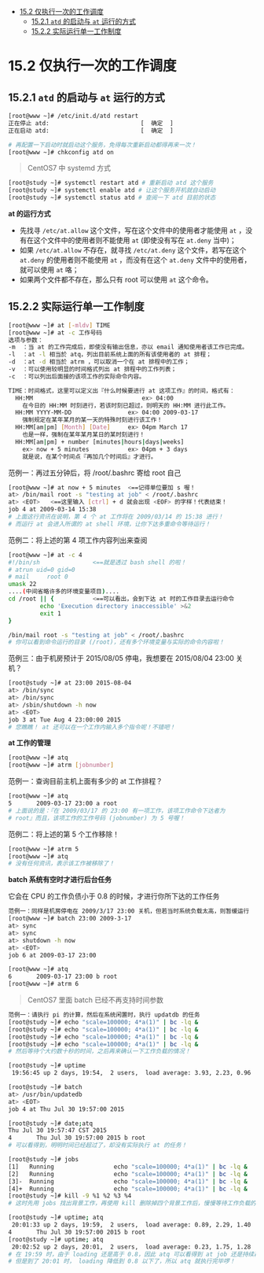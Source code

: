 <!-- TOC -->

- [15.2 仅执行一次的工作调度](#152-仅执行一次的工作调度)
    - [15.2.1 `atd` 的启动与 `at` 运行的方式](#1521-atd-的启动与-at-运行的方式)
    - [15.2.2 实际运行单一工作制度](#1522-实际运行单一工作制度)

<!-- /TOC -->

# 15.2 仅执行一次的工作调度

## 15.2.1 `atd` 的启动与 `at` 运行的方式

```bash
[root@www ~]# /etc/init.d/atd restart
正在停止 atd:                          [  确定  ]
正在启动 atd:                          [  确定  ]

# 再配置一下启动时就启动这个服务，免得每次重新启动都得再来一次！
[root@www ~]# chkconfig atd on
```

> CentOS7 中 systemd 方式

```bash
[root@study ~]# systemctl restart atd # 重新启动 atd 这个服务
[root@study ~]# systemctl enable atd # 让这个服务开机就自动启动
[root@study ~]# systemctl status atd # 查阅一下 atd 目前的状态
```

**at 的运行方式**

* 先找寻 `/etc/at.allow` 这个文件，写在这个文件中的使用者才能使用 `at` ，没有在这个文件中的使用者则不能使用 `at` (即使没有写在 `at.deny` 当中)；
* 如果 `/etc/at.allow` 不存在，就寻找 `/etc/at.deny` 这个文件，若写在这个 `at.deny` 的使用者则不能使用 `at` ，而没有在这个 `at.deny` 文件中的使用者，就可以使用 `at` 咯；
* 如果两个文件都不存在，那么只有 root 可以使用 `at` 这个命令。

## 15.2.2 实际运行单一工作制度

```bash
[root@www ~]# at [-mldv] TIME
[root@www ~]# at -c 工作号码
选项与参数：
-m  ：当 at 的工作完成后，即使没有输出信息，亦以 email 通知使用者该工作已完成。
-l  ：at -l 相当於 atq，列出目前系统上面的所有该使用者的 at 排程；
-d  ：at -d 相当於 atrm ，可以取消一个在 at 排程中的工作；
-v  ：可以使用较明显的时间格式列出 at 排程中的工作列表；
-c  ：可以列出后面接的该项工作的实际命令内容。

TIME：时间格式，这里可以定义出『什么时候要进行 at 这项工作』的时间，格式有：
  HH:MM				                  ex> 04:00
	在今日的 HH:MM 时刻进行，若该时刻已超过，则明天的 HH:MM 进行此工作。
  HH:MM YYYY-MM-DD		          ex> 04:00 2009-03-17
	强制规定在某年某月的某一天的特殊时刻进行该工作！
  HH:MM[am|pm] [Month] [Date]	  ex> 04pm March 17
	也是一样，强制在某年某月某日的某时刻进行！
  HH:MM[am|pm] + number [minutes|hours|days|weeks]
	ex> now + 5 minutes	          ex> 04pm + 3 days
	就是说，在某个时间点『再加几个时间后』才进行。
```

范例一：再过五分钟后，将 /root/.bashrc 寄给 root 自己

```bash
[root@www ~]# at now + 5 minutes  <==记得单位要加 s 喔！
at> /bin/mail root -s "testing at job" < /root/.bashrc
at> <EOT>   <==这里输入 [ctrl] + d 就会出现 <EOF> 的字样！代表结束！
job 4 at 2009-03-14 15:38
# 上面这行资讯在说明，第 4 个 at 工作将在 2009/03/14 的 15:38 进行！
# 而运行 at 会进入所谓的 at shell 环境，让你下达多重命令等待运行！
```

范例二：将上述的第 4 项工作内容列出来查阅

```bash
[root@www ~]# at -c 4
#!/bin/sh               <==就是透过 bash shell 的啦！
# atrun uid=0 gid=0
# mail     root 0
umask 22
....(中间省略许多的环境变量项目)....
cd /root || {           <==可以看出，会到下达 at 时的工作目录去运行命令
         echo 'Execution directory inaccessible' >&2
         exit 1
}

/bin/mail root -s "testing at job" < /root/.bashrc
# 你可以看到命令运行的目录 (/root)，还有多个环境变量与实际的命令内容啦！
```

范例三：由于机房预计于 2015/08/05 停电，我想要在 2015/08/04 23:00 关机？

```bash
[root@study ~]# at 23:00 2015-08-04
at> /bin/sync
at> /bin/sync
at> /sbin/shutdown -h now
at> <EOT>
job 3 at Tue Aug 4 23:00:00 2015
# 您瞧瞧！ at 还可以在一个工作内输入多个指令呢！不错吧！
```

**at 工作的管理**

```bash
[root@www ~]# atq
[root@www ~]# atrm [jobnumber]
```

范例一：查询目前主机上面有多少的 at 工作排程？

```bash
[root@www ~]# atq
5       2009-03-17 23:00 a root
# 上面说的是：『在 2009/03/17 的 23:00 有一项工作，该项工作命令下达者为 
# root』而且，该项工作的工作号码 (jobnumber) 为 5 号喔！
```

范例二：将上述的第 5 个工作移除！

```bash
[root@www ~]# atrm 5
[root@www ~]# atq
# 没有任何资讯，表示该工作被移除了！
```

**batch 系统有空时才进行后台任务**

它会在 CPU 的工作负债小于 0.8 的时候，才进行你所下达的工作任务

```bash
范例一：同样是机房停电在 2009/3/17 23:00 关机，但若当时系统负载太高，则暂缓运行
[root@www ~]# batch 23:00 2009-3-17
at> sync
at> sync
at> shutdown -h now
at> <EOT>
job 6 at 2009-03-17 23:00

[root@www ~]# atq
6       2009-03-17 23:00 b root
[root@www ~]# atrm 6
```

> CentOS7 里面  batch 已经不再支持时间参数

```bash
范例一：请执行 pi 的计算，然后在系统闲置时，执行 updatdb 的任务
[root@study ~]# echo "scale=100000; 4*a(1)" | bc -lq &
[root@study ~]# echo "scale=100000; 4*a(1)" | bc -lq &
[root@study ~]# echo "scale=100000; 4*a(1)" | bc -lq &
[root@study ~]# echo "scale=100000; 4*a(1)" | bc -lq &
# 然后等待个大约数十秒的时间，之后再来确认一下工作负载的情况！

[root@study ~]# uptime
 19:56:45 up 2 days, 19:54,  2 users,  load average: 3.93, 2.23, 0.96

[root@study ~]# batch
at> /usr/bin/updatedb
at> <EOT>
job 4 at Thu Jul 30 19:57:00 2015

[root@study ~]# date;atq
Thu Jul 30 19:57:47 CST 2015
4       Thu Jul 30 19:57:00 2015 b root
# 可以看得到，明明时间已经超过了，却没有实际执行 at 的任务！

[root@study ~]# jobs
[1]   Running                 echo "scale=100000; 4*a(1)" | bc -lq &
[2]   Running                 echo "scale=100000; 4*a(1)" | bc -lq &
[3]-  Running                 echo "scale=100000; 4*a(1)" | bc -lq &
[4]+  Running                 echo "scale=100000; 4*a(1)" | bc -lq &
[root@study ~]# kill -9 %1 %2 %3 %4
# 这时先用 jobs 找出背景工作，再使用 kill 删除掉四个背景工作后，慢慢等待工作负载的下降

[root@study ~]# uptime; atq
 20:01:33 up 2 days, 19:59,  2 users,  load average: 0.89, 2.29, 1.40
4       Thu Jul 30 19:57:00 2015 b root
[root@study ~]# uptime; atq
 20:02:52 up 2 days, 20:01,  2 users,  load average: 0.23, 1.75, 1.28
# 在 19:59 时，由于 loading 还是高于 0.8，因此 atq 可以看得到 at job 还是持续再等待当中喔！
# 但是到了 20:01 时， loading 降低到 0.8 以下了，所以 atq 就执行完毕啰！
```